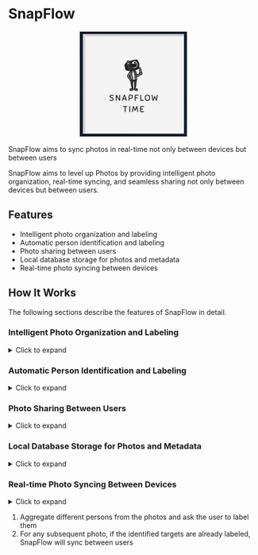 # SnapFlow

<p align="center">
  <img src="snapflow.png" alt="SnapFlow">
</p>

SnapFlow aims to sync photos in real-time not only between devices but between users


SnapFlow aims to level up Photos by providing intelligent photo organization, real-time syncing, and seamless sharing not only between devices but between users. 

## Features

- Intelligent photo organization and labeling
- Automatic person identification and labeling
- Photo sharing between users
- Local database storage for photos and metadata
- Real-time photo syncing between devices

## How It Works


The following sections describe the features of SnapFlow in detail.

### Intelligent Photo Organization and Labeling
<details>
<summary>Click to expand</summary>



</details>

### Automatic Person Identification and Labeling
<details>
<summary>Click to expand</summary>

</details>

### Photo Sharing Between Users
<details>
<summary>Click to expand</summary>

</details>

### Local Database Storage for Photos and Metadata
<details>
<summary>Click to expand</summary>

</details>

### Real-time Photo Syncing Between Devices
<details>
<summary>Click to expand</summary>

</details>







1. Aggregate different persons from the photos and ask the user to label them
2. For any subsequent photo, if the identified targets are already labeled, SnapFlow will sync between users
